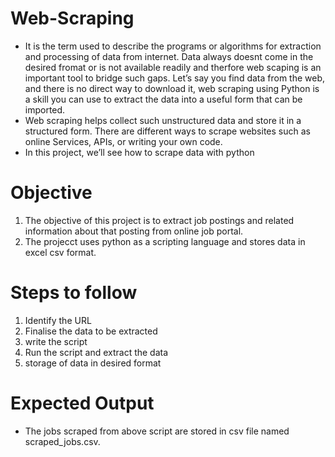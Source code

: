 # Web-Scraping
* It is the term used to describe the programs or algorithms for extraction and processing of data from internet. Data always doesnt come in the desired fromat or is not available readily and therfore web scaping is an important tool to bridge such gaps. Let’s say you find data from the web, and there is no direct way to download it, web scraping using Python is a skill you can use to extract the data into a useful form that can be imported.
* Web scraping helps collect such unstructured data and store it in a structured form. There are different ways to scrape websites such as online Services, APIs, or writing your own code. 
* In this project, we’ll see how to scrape data with python
# Objective
1. The objective of this project is to extract job postings and related information about that posting from online job portal. 
2. The projecct uses python as a scripting language and stores data in excel csv format.
# Steps to follow 
1. Identify the URL
2. Finalise the data to be extracted
3. write the script
4. Run the script and extract the data
5. storage of data in desired format
# Expected Output 
* The jobs scraped from above script are stored in csv file named scraped_jobs.csv. 
